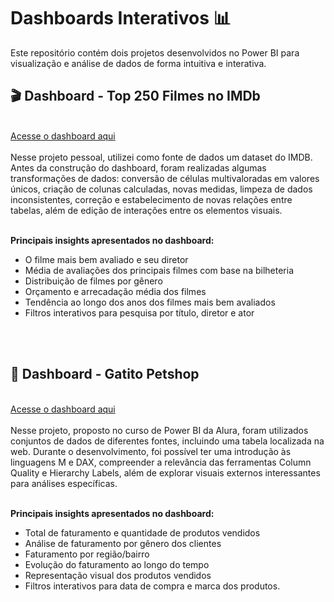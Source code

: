 # Dashboards Interativos 📊
Este repositório contém dois projetos desenvolvidos no Power BI para visualização e análise de dados de forma intuitiva e interativa.

## 🎬 Dashboard - Top 250 Filmes no IMDb
<br>
<div>
  <a href="https://app.powerbi.com/view?r=eyJrIjoiMWEzNTFjOTUtMTMzZi00OTEzLWI5MDItMjViNDZjNGMyMzI2IiwidCI6IjExZGJiZmUyLTg5YjgtNDU0OS1iZTEwLWNlYzM2NGU1OTU1MSIsImMiOjR9" target="_blank">Acesse o dashboard aqui</a>
</div>
<br>
Nesse projeto pessoal, utilizei como fonte de dados um dataset do IMDB. Antes da construção do dashboard, foram realizadas algumas transformações de dados: conversão de células multivaloradas em valores únicos, criação de colunas calculadas, novas medidas, limpeza de dados inconsistentes, correção e estabelecimento de novas relações entre tabelas, além de edição de interações entre os elementos visuais.
<br><br>

**Principais insights apresentados no dashboard:** 

- O filme mais bem avaliado e seu diretor
- Média de avaliações dos principais filmes com base na bilheteria
- Distribuição de filmes por gênero
- Orçamento e arrecadação média dos filmes
- Tendência ao longo dos anos dos filmes mais bem avaliados
- Filtros interativos para pesquisa por título, diretor e ator

<br><br>
## 🐶 Dashboard - Gatito Petshop
<br>
<div>
  <a href="https://app.powerbi.com/view?r=eyJrIjoiNzQ3MzZiMmItOTkxYy00OWIwLWJhYzgtMDNlYjUxZGI3ZGU4IiwidCI6IjExZGJiZmUyLTg5YjgtNDU0OS1iZTEwLWNlYzM2NGU1OTU1MSIsImMiOjR9" target="_blank">Acesse o dashboard aqui</a>
</div>
<br>
Nesse projeto, proposto no curso de Power BI da Alura, foram utilizados conjuntos de dados de diferentes fontes, incluindo uma tabela localizada na web. Durante o desenvolvimento, foi possível ter uma introdução às linguagens M e DAX, compreender a relevância das ferramentas Column Quality e Hierarchy Labels, além de explorar visuais externos interessantes para análises específicas.
<br><br>

**Principais insights apresentados no dashboard:** 
<br>
- Total de faturamento e quantidade de produtos vendidos
- Análise de faturamento por gênero dos clientes
- Faturamento por região/bairro
- Evolução do faturamento ao longo do tempo
- Representação visual dos produtos vendidos
- Filtros interativos para data de compra e marca dos produtos.
